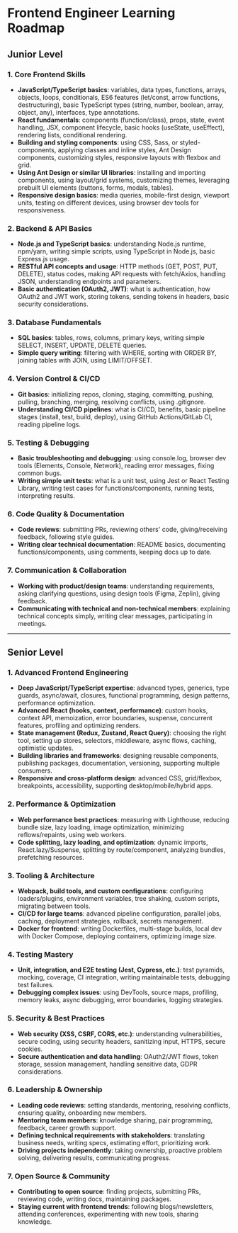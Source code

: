 # Frontend Engineer Learning Roadmap

## Junior Level

### 1. Core Frontend Skills
- **JavaScript/TypeScript basics**: variables, data types, functions, arrays, objects, loops, conditionals, ES6 features (let/const, arrow functions, destructuring), basic TypeScript types (string, number, boolean, array, object, any), interfaces, type annotations.
- **React fundamentals**: components (function/class), props, state, event handling, JSX, component lifecycle, basic hooks (useState, useEffect), rendering lists, conditional rendering.
- **Building and styling components**: using CSS, Sass, or styled-components, applying classes and inline styles, Ant Design components, customizing styles, responsive layouts with flexbox and grid.
- **Using Ant Design or similar UI libraries**: installing and importing components, using layout/grid systems, customizing themes, leveraging prebuilt UI elements (buttons, forms, modals, tables).
- **Responsive design basics**: media queries, mobile-first design, viewport units, testing on different devices, using browser dev tools for responsiveness.

### 2. Backend & API Basics
- **Node.js and TypeScript basics**: understanding Node.js runtime, npm/yarn, writing simple scripts, using TypeScript in Node.js, basic Express.js usage.
- **RESTful API concepts and usage**: HTTP methods (GET, POST, PUT, DELETE), status codes, making API requests with fetch/Axios, handling JSON, understanding endpoints and parameters.
- **Basic authentication (OAuth2, JWT)**: what is authentication, how OAuth2 and JWT work, storing tokens, sending tokens in headers, basic security considerations.

### 3. Database Fundamentals
- **SQL basics**: tables, rows, columns, primary keys, writing simple SELECT, INSERT, UPDATE, DELETE queries.
- **Simple query writing**: filtering with WHERE, sorting with ORDER BY, joining tables with JOIN, using LIMIT/OFFSET.

### 4. Version Control & CI/CD
- **Git basics**: initializing repos, cloning, staging, committing, pushing, pulling, branching, merging, resolving conflicts, using .gitignore.
- **Understanding CI/CD pipelines**: what is CI/CD, benefits, basic pipeline stages (install, test, build, deploy), using GitHub Actions/GitLab CI, reading pipeline logs.

### 5. Testing & Debugging
- **Basic troubleshooting and debugging**: using console.log, browser dev tools (Elements, Console, Network), reading error messages, fixing common bugs.
- **Writing simple unit tests**: what is a unit test, using Jest or React Testing Library, writing test cases for functions/components, running tests, interpreting results.

### 6. Code Quality & Documentation
- **Code reviews**: submitting PRs, reviewing others' code, giving/receiving feedback, following style guides.
- **Writing clear technical documentation**: README basics, documenting functions/components, using comments, keeping docs up to date.

### 7. Communication & Collaboration
- **Working with product/design teams**: understanding requirements, asking clarifying questions, using design tools (Figma, Zeplin), giving feedback.
- **Communicating with technical and non-technical members**: explaining technical concepts simply, writing clear messages, participating in meetings.

---

## Senior Level

### 1. Advanced Frontend Engineering
- **Deep JavaScript/TypeScript expertise**: advanced types, generics, type guards, async/await, closures, functional programming, design patterns, performance optimization.
- **Advanced React (hooks, context, performance)**: custom hooks, context API, memoization, error boundaries, suspense, concurrent features, profiling and optimizing renders.
- **State management (Redux, Zustand, React Query)**: choosing the right tool, setting up stores, selectors, middleware, async flows, caching, optimistic updates.
- **Building libraries and frameworks**: designing reusable components, publishing packages, documentation, versioning, supporting multiple consumers.
- **Responsive and cross-platform design**: advanced CSS, grid/flexbox, breakpoints, accessibility, supporting desktop/mobile/hybrid apps.

### 2. Performance & Optimization
- **Web performance best practices**: measuring with Lighthouse, reducing bundle size, lazy loading, image optimization, minimizing reflows/repaints, using web workers.
- **Code splitting, lazy loading, and optimization**: dynamic imports, React.lazy/Suspense, splitting by route/component, analyzing bundles, prefetching resources.

### 3. Tooling & Architecture
- **Webpack, build tools, and custom configurations**: configuring loaders/plugins, environment variables, tree shaking, custom scripts, migrating between tools.
- **CI/CD for large teams**: advanced pipeline configuration, parallel jobs, caching, deployment strategies, rollback, secrets management.
- **Docker for frontend**: writing Dockerfiles, multi-stage builds, local dev with Docker Compose, deploying containers, optimizing image size.

### 4. Testing Mastery
- **Unit, integration, and E2E testing (Jest, Cypress, etc.)**: test pyramids, mocking, coverage, CI integration, writing maintainable tests, debugging test failures.
- **Debugging complex issues**: using DevTools, source maps, profiling, memory leaks, async debugging, error boundaries, logging strategies.

### 5. Security & Best Practices
- **Web security (XSS, CSRF, CORS, etc.)**: understanding vulnerabilities, secure coding, using security headers, sanitizing input, HTTPS, secure cookies.
- **Secure authentication and data handling**: OAuth2/JWT flows, token storage, session management, handling sensitive data, GDPR considerations.

### 6. Leadership & Ownership
- **Leading code reviews**: setting standards, mentoring, resolving conflicts, ensuring quality, onboarding new members.
- **Mentoring team members**: knowledge sharing, pair programming, feedback, career growth support.
- **Defining technical requirements with stakeholders**: translating business needs, writing specs, estimating effort, prioritizing work.
- **Driving projects independently**: taking ownership, proactive problem solving, delivering results, communicating progress.

### 7. Open Source & Community
- **Contributing to open source**: finding projects, submitting PRs, reviewing code, writing docs, maintaining packages.
- **Staying current with frontend trends**: following blogs/newsletters, attending conferences, experimenting with new tools, sharing knowledge. 